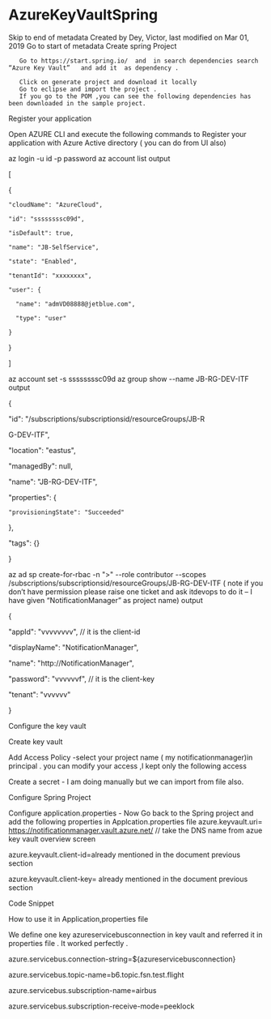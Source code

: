 # AzureKeyVaultSpring


Skip to end of metadata
Created by Dey, Victor, last modified on Mar 01, 2019 Go to start of metadata
Create spring Project 

       Go to https://start.spring.io/  and  in search dependencies search “Azure Key Vault”   and add it  as dependency .

       Click on generate project and download it locally
       Go to eclipse and import the project .
       If you go to the POM ,you can see the following dependencies has been downloaded in the sample project.
       

   Register your application

   Open AZURE CLI  and execute the following commands to Register your application with Azure Active directory ( you can do from UI  also)

   az login -u id  -p password
   az account list
output

[

  {

    "cloudName": "AzureCloud",

    "id": "ssssssssc09d",

    "isDefault": true,

    "name": "JB-SelfService",

    "state": "Enabled",

    "tenantId": "xxxxxxxx",

    "user": {

      "name": "admVD08888@jetblue.com",

      "type": "user"

    }

  }

]

 az account set -s ssssssssc09d
 az group  show --name JB-RG-DEV-ITF
output

{

  "id": "/subscriptions/subscriptionsid/resourceGroups/JB-R

G-DEV-ITF",

  "location": "eastus",

  "managedBy": null,

  "name": "JB-RG-DEV-ITF",

  "properties": {

    "provisioningState": "Succeeded"

  },

  "tags": {}

}

az ad sp create-for-rbac -n "<your project name>>" --role contributor  --scopes /subscriptions/subscriptionsid/resourceGroups/JB-RG-DEV-ITF ( note if you don’t have permission please raise one ticket and ask itdevops to do it – I have given “NotificationManager” as project name)
 output

{

  "appId": "vvvvvvvv",  // it is  the client-id

  "displayName": "NotificationManager",

  "name": "http://NotificationManager",

  "password": "vvvvvvf", // it is the client-key

  "tenant": "vvvvvv"

}

 Configure  the key vault

Create key vault 

Add Access Policy -select  your project name ( my notificationmanager)in principal . you can modify your access ,I kept only the following access 


Create a secret -  I am doing manually but we can import from file also.




Configure Spring Project



Configure application.properties - Now Go back to the Spring project and add the following properties in Applcation.properties file
azure.keyvault.uri=  https://notificationmanager.vault.azure.net/  // take the DNS name from azue key vault overview  screen



azure.keyvault.client-id=already mentioned in the document previous  section



azure.keyvault.client-key= already mentioned in the document previous   section

Code Snippet 





How to use it in Application,properties file

 We define one key azureservicebusconnection in key vault  and referred it in properties file  .  It worked perfectly .

azure.servicebus.connection-string=${azureservicebusconnection}

azure.servicebus.topic-name=b6.topic.fsn.test.flight

azure.servicebus.subscription-name=airbus

azure.servicebus.subscription-receive-mode=peeklock
